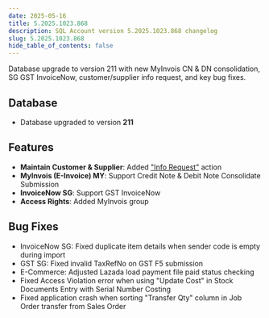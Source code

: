 ```yaml
---
date: 2025-05-16
title: 5.2025.1023.868
description: SQL Account version 5.2025.1023.868 changelog
slug: 5.2025.1023.868
hide_table_of_contents: false
---
```


Database upgrade to version 211 with new MyInvois CN & DN consolidation, SG GST InvoiceNow, customer/supplier info request, and key bug fixes.

<!-- truncate -->

## Database

- Database upgraded to version **211**

## Features

- **Maintain Customer & Supplier**: Added ["Info Request"](../usage/myinvois/mandatory-fields#info-request-in-maintain-customersupplier) action
- **MyInvois (E-Invoice) MY**: Support Credit Note & Debit Note Consolidate Submission
- **InvoiceNow SG**: Support GST InvoiceNow
- **Access Rights**: Added MyInvois group

## Bug Fixes

- InvoiceNow SG: Fixed duplicate item details when sender code is empty during import
- GST SG: Fixed invalid TaxRefNo on GST F5 submission
- E-Commerce: Adjusted Lazada load payment file paid status checking
- Fixed Access Violation error when using "Update Cost" in Stock Documents Entry with Serial Number Costing
- Fixed application crash when sorting "Transfer Qty" column in Job Order transfer from Sales Order
